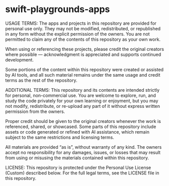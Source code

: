 # swift-playgrounds-apps

USAGE TERMS:
The apps and projects in this repository are provided for personal use only. They may not be modified, redistributed, or republished in any form without the explicit permission of the owners. You are not permitted to claim any of the contents of this repository as your own work.

When using or referencing these projects, please credit the original creators where possible — acknowledgment is appreciated and supports continued development.

Some portions of the content within this repository were created or assisted by AI tools, and all such material remains under the same usage and credit terms as the rest of the repository.

ADDITIONAL TERMS:
This repository and its contents are intended strictly for personal, non-commercial use. You are welcome to explore, run, and study the code privately for your own learning or enjoyment, but you may not modify, redistribute, or re-upload any part of it without express written permission from the owners.

Proper credit should be given to the original creators whenever the work is referenced, shared, or showcased. Some parts of this repository include assets or code generated or refined with AI assistance, which remain subject to the same restrictions and licensing terms.

All materials are provided “as is”, without warranty of any kind. The owners accept no responsibility for any damages, issues, or losses that may result from using or misusing the materials contained within this repository.

LICENSE:
This repository is protected under the Personal Use License (Custom) described below.
For the full legal terms, see the LICENSE file in this repository.

